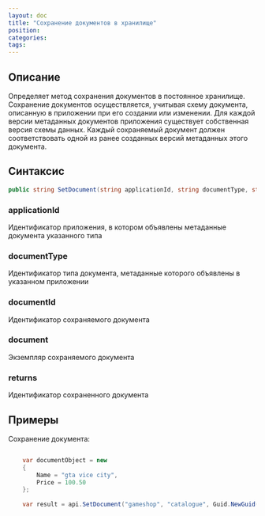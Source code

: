 ```yaml
---
layout: doc
title: "Сохранение документов в хранилище"
position: 
categories: 
tags:
---
```


## Описание
Определяет метод сохранения документов в постоянное хранилище. Сохранение документов осуществляется,
учитывая схему документа, описанную в приложении при его создании или изменении. Для каждой версии
метаданных документов приложения существует собственная версия схемы данных. Каждый сохраняемый документ
должен соответствовать одной из ранее созданных версий метаданных этого документа.

## Синтаксис

```csharp
public string SetDocument(string applicationId, string documentType, string documentId, object document);
```

### applicationId 
Идентификатор приложения, в котором объявлены метаданные документа указанного типа

### documentType
Идентификатор типа документа, метаданные которого объявлены в указанном приложении

### documentId
Идентификатор сохраняемого документа

### document
Экземпляр сохраняемого документа

### returns
Идентификатор сохраненного документа


## Примеры

Сохранение документа:

```csharp

	var documentObject = new
	{
		Name = "gta vice city",
		Price = 100.50
	};
	
	var result = api.SetDocument("gameshop", "catalogue", Guid.NewGuid().ToString(), documentObject);
	
```